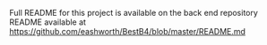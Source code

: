 Full README for this project is available on the back end repository README available at https://github.com/eashworth/BestB4/blob/master/README.md
